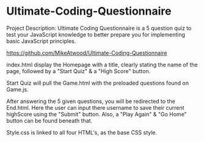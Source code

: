 # Ultimate-Coding-Questionnaire

Project Description:
Ultimate Coding Questionnaire is a 5 question quiz to test your JavaScript knowledge to better prepare you for implementing basic JavaScript principles.

https://github.com/MikeAtwood/Ultimate-Coding-Questionnaire

index.html display the Homepage with a title, clearly stating the name of the page, followed by a "Start Quiz" & a "High Score" button.

Start Quiz will pull the Game.html with the preloaded questions found on Game.js.

After answering the 5 given questions, you will be redirected to the End.html.
Here the user can input there username to save their current highScore using the "Submit" button.
Also, a "Play Again" & "Go Home" button can be found beneath that.

Style.css is linked to all four HTML's, as the base CSS style.

